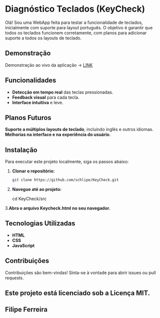 # Diagnóstico Teclados (KeyCheck)
Olá! Sou uma WebApp feita para testar a funcionalidade de teclados, inicialmente com suporte para layout português. O objetivo é garantir que todos os teclados funcionem corretamente, com planos para adicionar suporte a todos os layouts de teclado.

## Demonstração

Demonstração ao vivo da aplicação -> [LINK](https://schlipe.github.io/)

## Funcionalidades

- **Detecção em tempo real** das teclas pressionadas.
- **Feedback visual** para cada tecla.
- **Interface intuitiva** e leve.

## Planos Futuros

**Suporte a múltiplos layouts de teclado**, incluindo inglês e outros idiomas.
**Melhorias na interface e na experiência do usuário**.
  
## Instalação

Para executar este projeto localmente, siga os passos abaixo:

1. **Clonar o repositório:**
   ```bash
   git clone https://github.com/schlipe/KeyCheck.git

2. **Navegue até ao projeto:**

	cd KeyCheck/src
  

3.**Abra o arquivo Keycheck.html no seu navegador.**

## Tecnologias Utilizadas

   - **HTML**
   - **CSS**
   - **JavaScript**

## Contribuições

Contribuições são bem-vindas! Sinta-se à vontade para abrir issues ou pull requests.

## Este projeto está licenciado sob a Licença MIT.

## Filipe Ferreira
